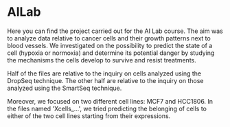 # AILab
Here you can find the project carried out for the AI Lab course. 
The aim was to analyze data relative to cancer cells and their growth patterns next to blood vessels. We investigated on the possibility to predict the state of a cell (hypoxia or normoxia) and determine its potential danger by studying the mechanisms the cells develop to survive and resist treatments.

Half of the files are relative to the inquiry on cells analyzed using the DropSeq technique. The other half are relative to the inquiry on those analyzed using the SmartSeq technique.

Moreover, we focused on two different cell lines: MCF7 and HCC1806. In the files named 'Xcells_...', we tried predicting the belonging of cells to either of the two cell lines starting from their expressions.
